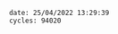

                date: 25/04/2022 13:29:39
                cycles: 94020

                         